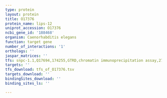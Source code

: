 ```yaml
---
type: protein
layout: protein
title: O17376
protein_name: lips-12
uniprot_accession: O17376
ncbi_gene_id: '188468'
organism: Caenorhabditis elegans
function: target gene
number_of_interactions: '1'
orthologs: ''
jaspar_matrices: ''
tfs: snpc-1.1,Q17694,174255,GTRD,chromatin immunoprecipitation assay,27924024%5Buid%5D,No
targets: ''
tfs_download: tfs_of_O17376.tsv
targets_download: ''
bindingSites_download: ''
binding_sites_ls: ''

---
```

